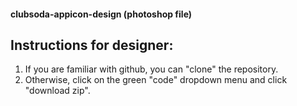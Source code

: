 #### clubsoda-appicon-design (photoshop file)

**Instructions for designer:**
--

1. If you are familiar with github, you can "clone" the repository.
2. Otherwise, click on the green "code" dropdown menu and click "download zip".